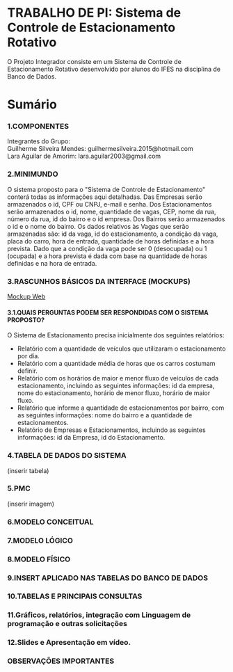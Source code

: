 # TRABALHO DE PI: Sistema de Controle de Estacionamento Rotativo
O Projeto Integrador consiste em um Sistema de Controle de Estacionamento Rotativo desenvolvido por alunos do IFES na disciplina de Banco de Dados.

# Sumário
<h3>1.COMPONENTES</h3>
  <p>Integrantes do Grupo:<br>
  Guilherme Silveira Mendes: guilhermesilveira.2015@hotmail.com<br>
  Lara Aguilar de Amorim: lara.aguilar2003@gmail.com</p>
  
<h3>2.MINIMUNDO</h3>
O sistema proposto para o "Sistema de Controle de Estacionamento" conterá todas as informações aqui detalhadas. Das Empresas  serão armazenados o id, CPF ou CNPJ, e-mail e senha. Dos Estacionamentos serão armazenados o id, nome, quantidade de vagas, CEP, nome da rua, número da rua, id do bairro e o id empresa. Dos Bairros serão armazenados o id e o nome do bairro. Os dados relativos às Vagas que serão armazenadas são: id da vaga, id do estacionamento, a condição da vaga, placa do carro, hora de entrada, quantidade de horas definidas e a hora prevista. Dado que a condição da vaga pode ser 0 (desocupada) ou 1 (ocupada) e a hora prevista é dada com base na quantidade de horas definidas e na hora de entrada.

<h3>3.RASCUNHOS BÁSICOS DA INTERFACE (MOCKUPS)</h3>
  <p><a href="/arquivos/mockup-web.pdf">Mockup Web</a></p>
  <h4>3.1.QUAIS PERGUNTAS PODEM SER RESPONDIDAS COM O SISTEMA PROPOSTO?</h4>
  <p>O Sistema de Estacionamento precisa inicialmente dos seguintes relatórios:</p>
  <ul>
    <li>Relatório com a quantidade de veículos que utilizaram o estacionamento por dia.</li>
    <li>Relatório com a quantidade média de horas que os carros costumam definir.</li>
    <li>Relatório com os horários de maior e menor fluxo de veículos de cada estacionamento, incluindo as seguintes informações: id da empresa, nome do estacionamento, horário de menor fluxo, horário de maior fluxo.</li>
    <li>Relatório que informe a quantidade de estacionamentos por bairro, com as seguintes informações: nome do bairro e a quantidade de estacionamentos.</li>
    <li>Relatório de Empresas e Estacionamentos, incluindo as seguintes informações: id da Empresa, id do Estacionamento.</li>
  </ul>
<h3>4.TABELA DE DADOS DO SISTEMA</h3>
  <p>(inserir tabela)</p>
<h3>5.PMC</h3>
  <p>(inserir imagem)</p>
<h3>6.MODELO CONCEITUAL</h3>
  <p></p>
<h3>7.MODELO LÓGICO</h3>
  <p></p>
<h3>8.MODELO FÍSICO</h3>
  <p></p>
<h3>9.INSERT APLICADO NAS TABELAS DO BANCO DE DADOS</h3>
  <p></p>
<h3>10.TABELAS E PRINCIPAIS CONSULTAS</h3>
  <p></p>
<h3>11.Gráficos, relatórios, integração com Linguagem de programação e outras solicitações</h3>
  <p></p>
<h3>12.Slides e Apresentação em vídeo.</h3>
  <p></p>
<h3>OBSERVAÇÕES IMPORTANTES</h3>
  
